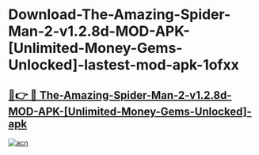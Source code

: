 # Download-The-Amazing-Spider-Man-2-v1.2.8d-MOD-APK-[Unlimited-Money-Gems-Unlocked]-lastest-mod-apk-1ofxx

<h2><a href="https://apkcomod.com?title=The-Amazing-Spider-Man-2-v1.2.8d-MOD-APK-[Unlimited-Money-Gems-Unlocked]">🔗👉 🔴 The-Amazing-Spider-Man-2-v1.2.8d-MOD-APK-[Unlimited-Money-Gems-Unlocked]-apk </a></h2>

[![acn](https://github.com/user-attachments/assets/0f9c940e-d8b0-45ae-aac7-cd30a18b3e1c)](https://apkcomod.com?title=The-Amazing-Spider-Man-2-v1.2.8d-MOD-APK-[Unlimited-Money-Gems-Unlocked])
